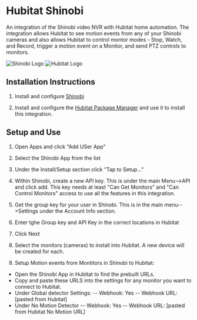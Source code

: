# Hubitat Shinobi

An integration of the Shinobi video NVR with Hubitat home automation. The integration allows Hubitat to see motion events from any of your Shinobi cameras and also allows Hubitat to control montor modes - Stop, Watch, and Record, trigger a motion event on a Monitor, and send PTZ controls to monitors. 

![Shinobi Logo](https://shinobi.video/libs/assets/icon/apple-touch-icon-152x152.png)  ![Hubitat Logo](https://cdn.shopify.com/s/files/1/2575/8806/t/20/assets/hubitat-logo-white.png)

## Installation Instructions
1. Install and configure [Shinobi](https://shinobi.video/)          

2. Install and configure the [Hubitat Package Manager](https://github.com/dcmeglio/hubitat-packagemanager) and use it to install this integration.

## Setup and Use

1. Open Apps and click "Add USer App"

2. Select the Shinobi App from the list

3. Under the Install/Setup section click "Tap to Setup..."

4. Within Shinobi, create a new API key. This is under the main Menu-->API and click add. This key needs at least "Can Get Monitors" and "Can Control Monitors" access to use all the features in this integration. 

5. Get the group key for your user in Shinobi. This is in the main menu-->Settings under the Account Info section.

6. Enter tghe Group key and API Key in the correct locations in Hubitat

7. Click Next

8. Select the monitors (cameras) to install into Hubitat. A new device will be created for each.

9. Setup Motion events from Montitors in Shinobi to Hubitat:

-  Open the Shinobi App in Hubitat to find the prebuilt URLs. 
-  Copy and paste these URLS into the settings for any monitor you want to connect to Hubitat.
- Under Global detector Settings:
-- Webhook: Yes
-- Webhook URL: [pasted from Hubitat]
- Under No Motion Detector
-- Webhook: Yes
-- Webhook URL: [pasted from Hubitat No Motion URL]




